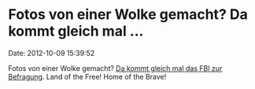 Fotos von einer Wolke gemacht? Da kommt gleich mal \...
=======================================================

Date: 2012-10-09 15:39:52

Fotos von einer Wolke gemacht? [Da kommt gleich mal das FBI zur
Befragung](http://www.pixiq.com/article/houston-man-receives-visit-from-fbi-after-photographing-weather).
Land of the Free! Home of the Brave!
